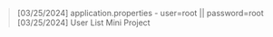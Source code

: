 > [03/25/2024]
application.properties - user=root || password=root
> [03/25/2024]
User List Mini Project
